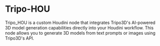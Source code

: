 # Tripo-HOU
Tripo_HOU is a custom Houdini node that integrates Tripo3D's AI-powered 3D model generation capabilities directly into your Houdini workflow. This node allows you to generate 3D models from text prompts or images using Tripo3D's API.
